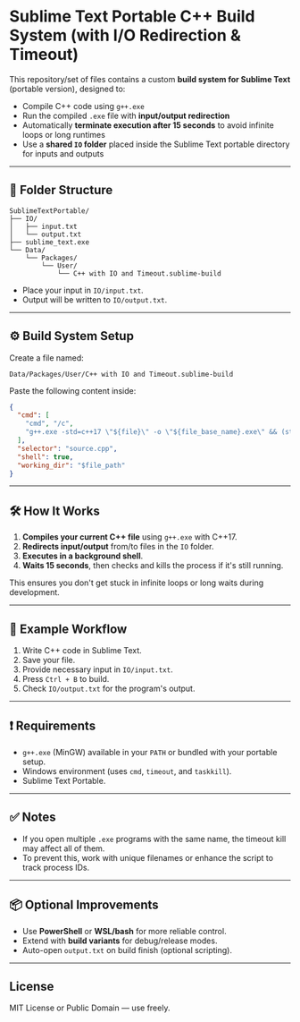 
# Sublime Text Portable C++ Build System (with I/O Redirection & Timeout)

This repository/set of files contains a custom **build system for Sublime Text** (portable version), designed to:

- Compile C++ code using `g++.exe`
- Run the compiled `.exe` file with **input/output redirection**
- Automatically **terminate execution after 15 seconds** to avoid infinite loops or long runtimes
- Use a **shared `IO` folder** placed inside the Sublime Text portable directory for inputs and outputs

---

## 📁 Folder Structure

```
SublimeTextPortable/
├── IO/
│   ├── input.txt
│   └── output.txt
├── sublime_text.exe
└── Data/
    └── Packages/
        └── User/
            └── C++ with IO and Timeout.sublime-build
```

- Place your input in `IO/input.txt`.
- Output will be written to `IO/output.txt`.

---

## ⚙ Build System Setup

Create a file named:

```
Data/Packages/User/C++ with IO and Timeout.sublime-build
```

Paste the following content inside:

```json
{
  "cmd": [
    "cmd", "/c",
    "g++.exe -std=c++17 \"${file}\" -o \"${file_base_name}.exe\" && (start \"\" /b cmd /c \"\"${file_base_name}.exe\" < \"${packages}\\..\\..\\IO\\input.txt\" > \"${packages}\\..\\..\\IO\\output.txt\" & timeout /t 15 >nul & taskkill /im \"${file_base_name}.exe\" /f\")"
  ],
  "selector": "source.cpp",
  "shell": true,
  "working_dir": "$file_path"
}
```

---

## 🛠 How It Works

1. **Compiles your current C++ file** using `g++.exe` with C++17.
2. **Redirects input/output** from/to files in the `IO` folder.
3. **Executes in a background shell**.
4. **Waits 15 seconds**, then checks and kills the process if it's still running.

This ensures you don't get stuck in infinite loops or long waits during development.

---

## 🧪 Example Workflow

1. Write C++ code in Sublime Text.
2. Save your file.
3. Provide necessary input in `IO/input.txt`.
4. Press `Ctrl + B` to build.
5. Check `IO/output.txt` for the program's output.

---

## ❗ Requirements

- `g++.exe` (MinGW) available in your `PATH` or bundled with your portable setup.
- Windows environment (uses `cmd`, `timeout`, and `taskkill`).
- Sublime Text Portable.

---

## ✅ Notes

- If you open multiple `.exe` programs with the same name, the timeout kill may affect all of them.
- To prevent this, work with unique filenames or enhance the script to track process IDs.

---

## 📦 Optional Improvements

- Use **PowerShell** or **WSL/bash** for more reliable control.
- Extend with **build variants** for debug/release modes.
- Auto-open `output.txt` on build finish (optional scripting).

---

## License

MIT License or Public Domain — use freely.
